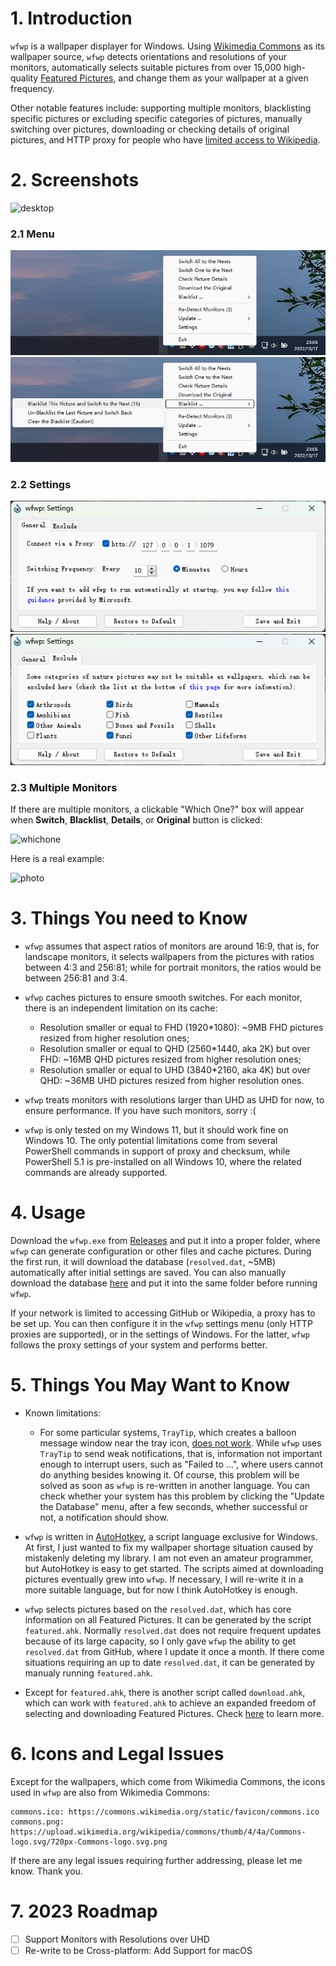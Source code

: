 # 1. Introduction

`wfwp` is a wallpaper displayer for Windows. Using [Wikimedia Commons](https://commons.wikimedia.org/wiki/Main_Page) as its wallpaper source, `wfwp` detects orientations and resolutions of your monitors, automatically selects suitable pictures from over 15,000 high-quality [Featured Pictures](https://commons.wikimedia.org/wiki/Commons:Featured_pictures), and change them as your wallpaper at a given frequency.

Other notable features include: supporting multiple monitors, blacklisting specific pictures or excluding specific categories of pictures, manually switching over pictures, downloading or checking details of original pictures, and HTTP proxy for people who have [limited access to Wikipedia](https://en.wikipedia.org/wiki/Censorship_of_Wikipedia).

# 2. Screenshots

![desktop](/screenshots/1.png)

### 2.1 Menu

![menu](/screenshots/2.png)![blacklist](/screenshots/3.png)

### 2.2 Settings

![general](/screenshots/4.png)![exclude](/screenshots/5.png)

### 2.3 Multiple Monitors

If there are multiple monitors, a clickable "Which One?" box will appear when **Switch**, **Blacklist**, **Details**, or **Original** button is clicked:

![whichone](/screenshots/6.png)

Here is a real example:

![photo](/screenshots/7.png)

# 3. Things You need to Know

- `wfwp` assumes that aspect ratios of monitors are around 16:9, that is, for landscape monitors, it selects wallpapers from the pictures with ratios between 4:3 and 256:81; while for portrait monitors, the ratios would be between 256:81 and 3:4.

- `wfwp` caches pictures to ensure smooth switches. For each monitor, there is an independent limitation on its cache:
  - Resolution smaller or equal to FHD (1920*1080): ~9MB FHD pictures resized from higher resolution ones;
  - Resolution smaller or equal to QHD (2560*1440, aka 2K) but over FHD: ~16MB QHD pictures resized from higher resolution ones;
  - Resolution smaller or equal to UHD (3840*2160, aka 4K) but over QHD: ~36MB UHD pictures resized from higher resolution ones.

- `wfwp` treats monitors with resolutions larger than UHD as UHD for now, to ensure performance. If you have such monitors, sorry :(

- `wfwp` is only tested on my Windows 11, but it should work fine on Windows 10. The only potential limitations come from several PowerShell commands in support of proxy and checksum, while PowerShell 5.1 is pre-installed on all Windows 10, where the related commands are already supported.

# 4. Usage

Download the `wfwp.exe` from [Releases](https://github.com/fjn308/wfwp/releases) and put it into a proper folder, where `wfwp` can generate configuration or other files and cache pictures. During the first run, it will download the database (`resolved.dat`, ~5MB) automatically after initial settings are saved. You can also manually download the database [here](https://raw.githubusercontent.com/fjn308/wfwp/main/upload/resolved.dat) and put it into the same folder before running `wfwp`.

If your network is limited to accessing GitHub or Wikipedia, a proxy has to be set up. You can then configure it in the `wfwp` settings menu (only HTTP proxies are supported), or in the settings of Windows. For the latter, `wfwp` follows the proxy settings of your system and performs better.

# 5. Things You May Want to Know

- Known limitations:
  - For some particular systems, `TrayTip`, which creates a balloon message window near the tray icon, [does not work](https://www.autohotkey.com/boards/viewtopic.php?t=66010). While `wfwp` uses `TrayTip` to send weak notifications, that is, information not important enough to interrupt users, such as "Failed to ...", where users cannot do anything besides knowing it. Of course, this problem will be solved as soon as `wfwp` is re-written in another language. You can check whether your system has this problem by clicking the "Update the Database" menu, after a few seconds, whether successful or not, a notification should show.

- `wfwp` is written in [AutoHotkey](https://www.autohotkey.com/), a script language exclusive for Windows. At first, I just wanted to fix my wallpaper shortage situation caused by mistakenly deleting my library. I am not even an amateur programmer, but AutoHotkey is easy to get started. The scripts aimed at downloading pictures eventually grew into `wfwp`. If necessary, I will re-write it in a more suitable language, but for now I think AutoHotkey is enough.

- `wfwp` selects pictures based on the `resolved.dat`, which has core information on all Featured Pictures. It can be generated by the script `featured.ahk`. Normally `resolved.dat` does not require frequent updates because of its large capacity, so I only gave `wfwp` the ability to get `resolved.dat` from GitHub, where I update it once a month. If there come situations requiring an up to date `resolved.dat`, it can be generated by manualy running `featured.ahk`.

- Except for `featured.ahk`, there is another script called `download.ahk`, which can work with `featured.ahk` to achieve an expanded freedom of selecting and downloading Featured Pictures. Check [here](https://github.com/fjn308/wfwp/tree/main/scripts) to learn more.

# 6. Icons and Legal Issues

Except for the wallpapers, which come from Wikimedia Commons, the icons used in `wfwp` are also from Wikimedia Commons:

```
commons.ico: https://commons.wikimedia.org/static/favicon/commons.ico
commons.png: https://upload.wikimedia.org/wikipedia/commons/thumb/4/4a/Commons-logo.svg/720px-Commons-logo.svg.png
```

If there are any legal issues requiring further addressing, please let me know. Thank you.

# 7. 2023 Roadmap

- [ ] Support Monitors with Resolutions over UHD
- [ ] Re-write to be Cross-platform: Add Support for macOS

